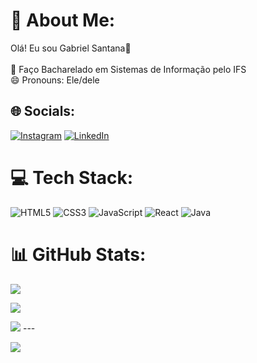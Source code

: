 # 💫 About Me:
Olá! Eu sou Gabriel Santana👋<br><br>📒 Faço Bacharelado em Sistemas de Informação pelo IFS<br>😄 Pronouns: Ele/dele


## 🌐 Socials:
[![Instagram](https://img.shields.io/badge/Instagram-%23E4405F.svg?logo=Instagram&logoColor=white&target_blank)](https://www.instagram.com/gabriel_boruto1) [![LinkedIn](https://img.shields.io/badge/LinkedIn-%230077B5.svg?logo=linkedin&logoColor=white)](https://linkedin.com/in/AindaNaoTenho) 

# 💻 Tech Stack:
![HTML5](https://img.shields.io/badge/html5-%23E34F26.svg?style=for-the-badge&logo=html5&logoColor=white) ![CSS3](https://img.shields.io/badge/css3-%231572B6.svg?style=for-the-badge&logo=css3&logoColor=white) ![JavaScript](https://img.shields.io/badge/javascript-%23323330.svg?style=for-the-badge&logo=javascript&logoColor=%23F7DF1E) ![React](https://img.shields.io/badge/react-%2320232a.svg?style=for-the-badge&logo=react&logoColor=%2361DAFB) ![Java](https://img.shields.io/badge/java-%23ED8B00.svg?style=for-the-badge&logo=java&logoColor=white)
# 📊 GitHub Stats:

<img src="https://github-readme-stats.vercel.app/api?username=gabriellsan&show_icons=true&theme=dracula&include_all_commits=true&count_private=true">

![](https://github-readme-streak-stats.herokuapp.com/?user=gabriellsan&theme=dracula&hide_border=false)<br/>

<img src="https://github-readme-stats.vercel.app/api/top-langs/?username=gabriellsan&theme=dracula&include_all_commits=true&count_private=true&layout=compact">
---

[![](https://visitcount.itsvg.in/api?id=gabriellsan&icon=8&color=4)](https://visitcount.itsvg.in)

<!-- Proudly created with GPRM ( https://gprm.itsvg.in ) -->
